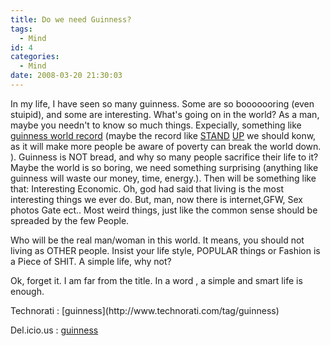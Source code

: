```yaml
---
title: Do we need Guinness?
tags:
  - Mind
id: 4
categories:
  - Mind
date: 2008-03-20 21:30:03
---
```


In my life, I have seen so many guinness. Some are so booooooring (even stuipid), and some are interesting. What's going on in the world? As a man, maybe you needn't to know so much things. Expecially, something like [guinness world record](http://www.guinnessworldrecords.com/) (maybe the record like [STAND](http://faydao.com/weblog/post/319.html) [UP](http://www.google.com/search?hl=zh-CN&amp;newwindow=1&amp;q=gcap+Stand+up&amp;lr=) we should konw, as it will make more people be aware of poverty can break the world down. ). Guinness is NOT bread, and why so many people sacrifice their life to it? Maybe the world is so boring, we need something surprising (anything like guinness will waste our money, time, energy.). Then will be something like that: Interesting Economic. Oh, god had said that living is the most interesting things we ever do. But, man, now there is internet,GFW, Sex photos Gate ect.. Most weird things, just like the common sense should be spreaded by the few People.

Who will be the real man/woman in this world. It means, you should not living as OTHER people. Insist your life style, POPULAR things or Fashion is a Piece of SHIT. A simple life, why not?

Ok, forget it. I am far from the title. In a word , a simple and smart life is enough.

<!-- Tag links generated by Zoundry Raven. Do not manually edit. http://www.zoundryraven.com --><span class="ztags"><span class="ztagspace">Technorati</span> : [guinness](http://www.technorati.com/tag/guinness)</span> 
<span class="ztags"><span class="ztagspace">Del.icio.us</span> : [guinness](http://del.icio.us/tag/guinness)</span>